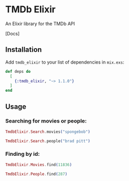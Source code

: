 # TMDb Elixir

An Elixir library for the TMDb API

[Docs]

## Installation

Add `tmdb_elixir` to your list of dependencies in `mix.exs`:

```elixir
def deps do
  [
    {:tmdb_elixir, "~> 1.1.0"}
  ]
end
```

## Usage

### Searching for movies or people:

```elixir
TmdbElixir.Search.movies("spongebob")

TmdbElixir.Search.people("brad pitt")
```

### Finding by id:

```elixir
TmdbElixir.Movies.find(11836)

TmdbElixir.People.find(287)
```
